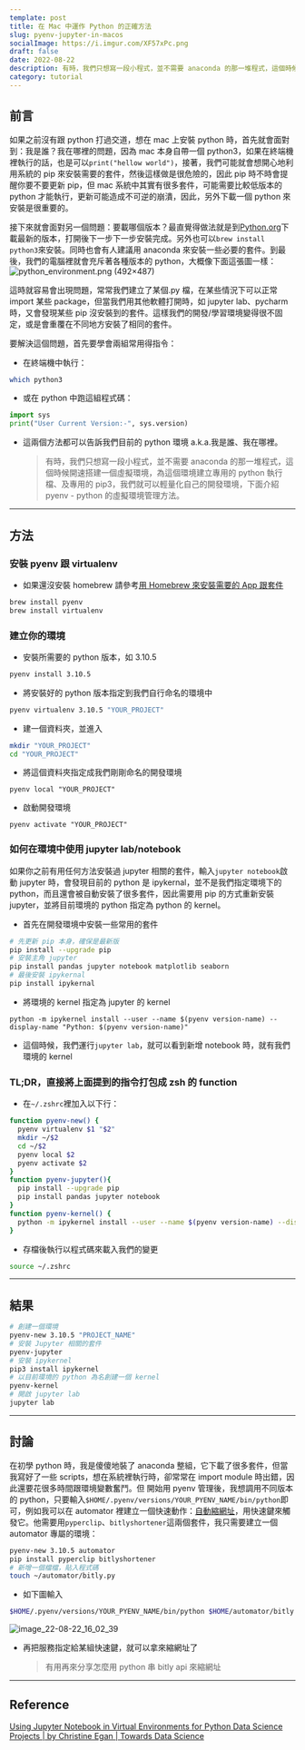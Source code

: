 ```yaml
---
template: post
title: 在 Mac 中運作 Python 的正確方法
slug: pyenv-jupyter-in-macos
socialImage: https://i.imgur.com/XF57xPc.png
draft: false
date: 2022-08-22
description: 有時，我們只想寫一段小程式，並不需要 anaconda 的那一堆程式，這個時候開速搭建一個虛擬環境，為這個環境建立專用的 python 執行檔、及專用的 pip3，我們就可以輕量化自己的開發環境，下面介紹 pyenv - python 的虛擬環境管理方法。
category: tutorial
---
```


## 前言

如果之前沒有跟 python 打過交道，想在 mac 上安裝 python 時，首先就會面對到：我是誰？我在哪裡的問題，因為 mac 本身自帶一個 python3，如果在終端機裡執行的話，也是可以`print("hellow world")`，接著，我們可能就會想開心地利用系統的 pip 來安裝需要的套件，然後這樣做是很危險的，因此 pip 時不時會提醒你要不要更新 pip，但 mac 系統中其實有很多套件，可能需要比較低版本的 python 才能執行，更新可能造成不可逆的崩潰，因此，另外下載一個 python 來安裝是很重要的。

接下來就會面對另一個問題：要載哪個版本？最直覺得做法就是到[Python.org](https://www.python.org/downloads/)下載最新的版本，打開後下一步下一步安裝完成。另外也可以`brew install python3`來安裝。同時也會有人建議用 anaconda 來安裝一些必要的套件。到最後，我們的電腦裡就會充斥著各種版本的 python，大概像下面這張圖一樣：
![python_environment.png (492×487)](https://imgs.xkcd.com/comics/python_environment.png)

這時就容易會出現問題，常常我們建立了某個.py 檔，在某些情況下可以正常 import 某些 package，但當我們用其他軟體打開時，如 jupyter lab、pycharm 時，又會發現某些 pip 沒安裝到的套件。這樣我們的開發/學習環境變得很不固定，或是會重覆在不同地方安裝了相同的套件。

要解決這個問題，首先要學會兩組常用得指令：

- 在終端機中執行：

```sh
which python3
```

- 或在 python 中跑這組程式碼：

```python
import sys
print("User Current Version:-", sys.version)
```

- 這兩個方法都可以告訴我們目前的 python 環境 a.k.a.我是誰、我在哪裡。
  > 有時，我們只想寫一段小程式，並不需要 anaconda 的那一堆程式，這個時候開速搭建一個虛擬環境，為這個環境建立專用的 python 執行檔、及專用的 pip3，我們就可以輕量化自己的開發環境，下面介紹 pyenv - python 的虛擬環境管理方法。

---

## 方法

### 安裝 pyenv 跟 virtualenv

- 如果還沒安裝 homebrew 請參考[用 Homebrew 來安裝需要的 App 跟套件](https://htlin.site/posts/homebrew-basic)

```sh
brew install pyenv
brew install virtualenv
```

### 建立你的環境

- 安裝所需要的 python 版本，如 3.10.5

```sh
pyenv install 3.10.5
```

- 將安裝好的 python 版本指定到我們自行命名的環境中

```sh
pyenv virtualenv 3.10.5 "YOUR_PROJECT"
```

- 建一個資料夾，並進入

```sh
mkdir "YOUR_PROJECT"
cd "YOUR_PROJECT"
```

- 將這個資料夾指定成我們剛剛命名的開發環境

```
pyenv local "YOUR_PROJECT"
```

- 啟動開發環境

```
pyenv activate "YOUR_PROJECT"
```

### 如何在環境中使用 jupyter lab/notebook

如果你之前有用任何方法安裝過 jupyter 相關的套件，輸入`jupyter notebook`啟動 jupyter 時，會發現目前的 python 是 ipykernal，並不是我們指定環境下的 python，而且還會被自動安裝了很多套件，因此需要用 pip 的方式重新安裝 jupyter，並將目前環境的 python 指定為 python 的 kernel。

- 首先在開發環境中安裝一些常用的套件

```sh
# 先更新 pip 本身，確保是最新版
pip install --upgrade pip
# 安裝主角 jupyter
pip install pandas jupyter notebook matplotlib seaborn
# 最後安裝 ipykernal
pip install ipykernal
```

- 將環境的 kernel 指定為 jupyter 的 kernel

```
python -m ipykernel install --user --name $(pyenv version-name) --display-name "Python: $(pyenv version-name)"
```

- 這個時候，我們運行`jupyter lab`，就可以看到新增 notebook 時，就有我們環境的 kernel

### TL;DR，直接將上面提到的指令打包成 zsh 的 function

- 在`~/.zshrc`裡加入以下行：

```sh
function pyenv-new() {
  pyenv virtualenv $1 "$2"
  mkdir ~/$2
  cd ~/$2
  pyenv local $2
  pyenv activate $2
}
function pyenv-jupyter(){
  pip install --upgrade pip
  pip install pandas jupyter notebook
}
function pyenv-kernel() {
  python -m ipykernel install --user --name $(pyenv version-name) --display-name "Python: $(pyenv version-name)"
}
```

- 存檔後執行以程式碼來載入我們的變更

```sh
source ~/.zshrc
```

---

## 結果

```sh
# 創建一個環境
pyenv-new 3.10.5 "PROJECT_NAME"
# 安裝 Jupyter 相關的套件
pyenv-jupyter
# 安裝 ipykernel
pip3 install ipykernel
# 以目前環境的 python 為名創建一個 kernel
pyenv-kernel
# 開啟 jupyter lab
jupyter lab
```

---

## 討論

在初學 python 時，我是傻傻地裝了 anaconda 整組，它下載了很多套件，但當我寫好了一些 scripts，想在系統裡執行時，卻常常在 import module 時出錯，因此還要花很多時間跟環境變數奮鬥。但
開始用 pyenv 管理後，我想調用不同版本的 python，只要輸入`$HOME/.pyenv/versions/YOUR_PYENV_NAME/bin/python`即可，例如我可以在 automator 裡建立一個快速動作：[自動縮網址](https://bit.ly/3K9630K)，用快速鍵來觸發它。他需要用`pyperclip`、`bitlyshortener`這兩個套件，我只需要建立一個 automator 專屬的環境：

```sh
pyenv-new 3.10.5 automator
pip install pyperclip bitlyshortener
# 新增一個檔檔，貼入程式碼
touch ~/automator/bitly.py
```

- 如下圖輸入

```sh
$HOME/.pyenv/versions/YOUR_PYENV_NAME/bin/python $HOME/automator/bitly.py
```

![image_22-08-22_16_02_39](https://i.imgur.com/XF57xPc.png)

- 再把服務指定給某組快速鍵，就可以拿來縮網址了
  > 有用再來分享怎麼用 python 串 bitly api 來縮網址

---

## Reference

[Using Jupyter Notebook in Virtual Environments for Python Data Science Projects | by Christine Egan | Towards Data Science](https://towardsdatascience.com/jupyter-notebooks-i-getting-started-with-jupyter-notebooks-f529449797d2)
